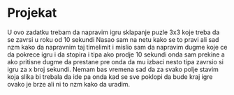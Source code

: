 # Projekat
U ovo zadatku trebam da napravim igru sklapanje puzle 3x3 koje treba da se zavrsi u roku od 10 sekundi
Nasao sam na netu kako se to pravi ali sad nzm kako da napravnim taj timelimit i mislio sam da napravim dugme koje ce da pokrece igru i da stopira i tipa ako prodje 10 sekundi onda sam prekine a ako pritisne dugme da prestane pre onda da mu izbaci nesto tipa zavrsio si igru za x broj sekundi. Nemam bas vremena sad da za svako polje stavim koja slika bi trebala da ide pa onda kad se sve poklopi da bude kraj igre ovako je brze ali ni to nzm kako da uradim.
